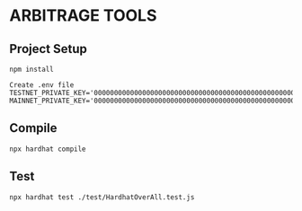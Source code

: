 # ARBITRAGE TOOLS

## Project Setup
```
npm install

Create .env file
TESTNET_PRIVATE_KEY='0000000000000000000000000000000000000000000000000000000000000000'
MAINNET_PRIVATE_KEY='0000000000000000000000000000000000000000000000000000000000000000'
```

## Compile
```
npx hardhat compile
```

## Test
```
npx hardhat test ./test/HardhatOverAll.test.js

```

